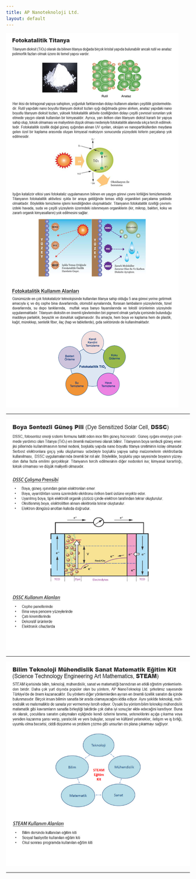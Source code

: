 ```yaml
---
title: AP Nanoteknoloji Ltd.
layout: default
---
```


![fotokatalitik](assets/images/fotokatalitik.jpg)

<hr>

![dssc](assets/images/dssc.jpg)

<hr>

![steam kit](assets/images/steamkit.jpg)

<hr>
